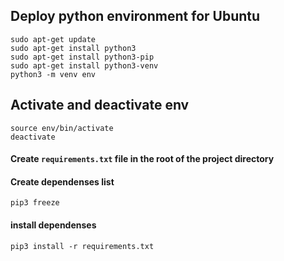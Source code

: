## Deploy python environment for Ubuntu
```
sudo apt-get update
sudo apt-get install python3
sudo apt-get install python3-pip
sudo apt-get install python3-venv
python3 -m venv env
```
## Activate and deactivate env
```
source env/bin/activate
deactivate
```
#### Create ``` requirements.txt ``` file in the root of the project directory

#### Create dependenses list 
```
pip3 freeze
```
#### install dependenses
``` 
pip3 install -r requirements.txt
```
